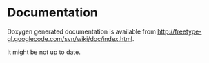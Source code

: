 # Documentation #

Doxygen generated documentation is available from http://freetype-gl.googlecode.com/svn/wiki/doc/index.html.

It might be not up to date.